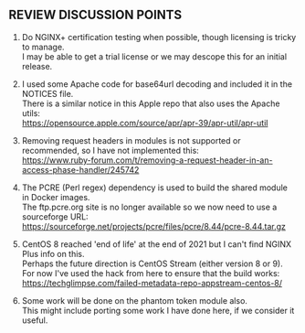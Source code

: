 REVIEW DISCUSSION POINTS
------------------------
1. Do NGINX+ certification testing when possible, though licensing is tricky to manage.\
   I may be able to get a trial license or we may descope this for an initial release.

2. I used some Apache code for base64url decoding and included it in the NOTICES file.\
   There is a similar notice in this Apple repo that also uses the Apache utils:\
   https://opensource.apple.com/source/apr/apr-39/apr-util/apr-util

3. Removing request headers in modules is not supported or recommended, so I have not implemented this:\
   https://www.ruby-forum.com/t/removing-a-request-header-in-an-access-phase-handler/245742

4. The PCRE (Perl regex) dependency is used to build the shared module in Docker images.\
   The ftp.pcre.org site is no longer available so we now need to use a sourceforge URL:\
   https://sourceforge.net/projects/pcre/files/pcre/8.44/pcre-8.44.tar.gz

5. CentOS 8 reached 'end of life' at the end of 2021 but I can't find NGINX Plus info on this.\
   Perhaps the future direction is CentOS Stream (either version 8 or 9).\
   For now I've used the hack from here to ensure that the build works:
   https://techglimpse.com/failed-metadata-repo-appstream-centos-8/

6. Some work will be done on the phantom token module also.\
   This might include porting some work I have done here, if we consider it useful.